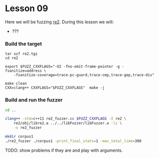# Lesson 09

Here we will be fuzzing [re2]. During this lesson we will:
* ???


### Build the target

```
tar xzf re2.tgz
cd re2

export $FUZZ_CXXFLAGS="-O2 -fno-omit-frame-pointer -g -fsanitize=address \
    -fsanitize-coverage=trace-pc-guard,trace-cmp,trace-gep,trace-div"

make clean
CXX=clang++ CXXFLAGS="$FUZZ_CXXFLAGS"  make -j
```

### Build and run the fuzzer

```bash
cd ..

clang++ -std=c++11 re2_fuzzer.cc $FUZZ_CXXFLAGS -I re2 \
    re2/obj/libre2.a ../../libFuzzer/libFuzzer.a -lz \
    -o re2_fuzzer

mkdir corpus1
./re2_fuzzer ./corpus1 -print_final_stats=1 -max_total_time=300
```

TODO: show problems if they are and play with arguments.

[re2]: https://github.com/google/re2
